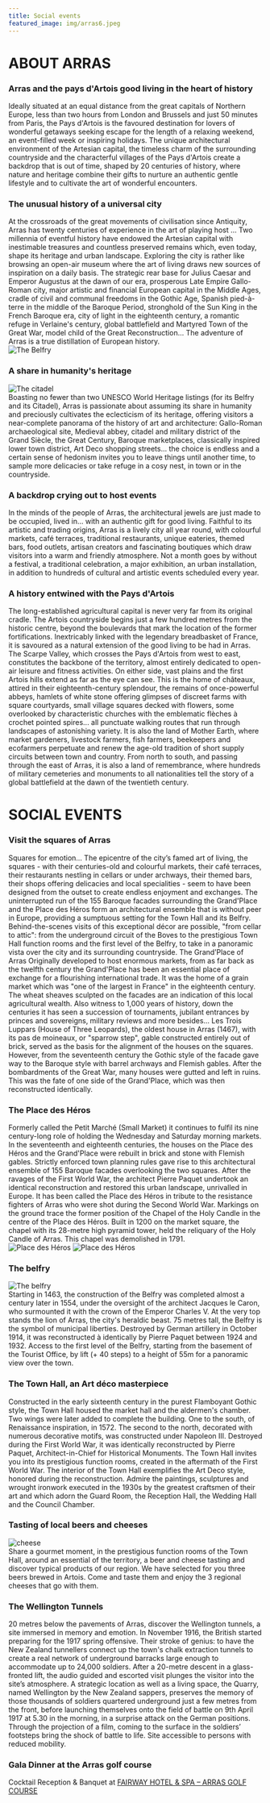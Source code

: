 ```yaml
---
title: Social events
featured_image: img/arras6.jpeg
---
```


# ABOUT ARRAS 

### Arras and the pays d'Artois good living in the heart of history


Ideally situated at an equal distance from the great capitals of Northern Europe, less than two hours from London and Brussels and just 50 minutes from Paris, the Pays d'Artois is the favoured destination for lovers of wonderful getaways seeking escape for the length of a relaxing weekend, an event-filled week or inspiring holidays. The unique architectural environment of the Artesian capital, the timeless charm of the surrounding countryside and the characterful villages of the Pays d'Artois create a backdrop that is out of time, shaped by 20 centuries of history, where nature and heritage combine their gifts to nurture an authentic gentle lifestyle and to cultivate the art of wonderful encounters.

### The unusual history of a universal city


<section class="flex-ns flex-wrap justify-around mt5">
    <div class="relative w-100 w-70-l mb4">
        <div class="relative w-100 mb4 nested-copy-line-height">
            At the crossroads of the great movements of civilisation since Antiquity, Arras has twenty centuries of experience in the art of playing host … Two millennia of eventful history have endowed the Artesian capital with inestimable treasures and countless preserved remains which, even today, shape its heritage and urban landscape. Exploring the city is rather like browsing an open-air museum where the art of living draws new sources of inspiration on a daily basis. The strategic rear base for Julius Caesar and Emperor Augustus at the dawn of our era, prosperous Late Empire Gallo-Roman city, major artistic and financial European capital in the Middle Ages, cradle of civil and communal freedoms in the Gothic Age, Spanish pied-à-terre in the middle of the Baroque Period, stronghold of the Sun King in the French Baroque era, city of light in the eighteenth century, a romantic refuge in Verlaine's century, global battlefield and Martyred Town of the Great War, model child of the Great Reconstruction… The adventure of Arras is a true distillation of European history.
        </div>
    </div>
    <div class="relative w-100 w-25-l mb4">
        <div class="relative w-100 mb4 nested-copy-line-height">
            <div class="bg-white mb3 pa2 gray overflow-hidden">
                <img src="/ecsqaru23/img/lion.jpeg" alt="The Belfry"/>
            </div>
        </div>
    </div>
</section>



### A share in humanity's heritage 


<section class="flex-ns flex-wrap justify-around mt5">
    <div class="relative w-100 w-25-l mb4">
        <div class="relative w-100 mb4 nested-copy-line-height">
            <div class="bg-white mb3 pa2 gray overflow-hidden">
                <img src="/ecsqaru23/img/arras3.jpeg" alt="The citadel"/>
            </div>
        </div>
    </div>
    <div class="relative w-100 w-70-l mb4">
        <div class="relative w-100 mb4 nested-copy-line-height">
            Boasting no fewer than two UNESCO World Heritage listings (for its Belfry and its Citadel), Arras is passionate about assuming its share in humanity and preciously cultivates the eclecticism of its heritage, offering visitors a near-complete panorama of the history of art and architecture: Gallo-Roman archaeological site, Medieval abbey, citadel and military district of the Grand Siècle, the Great Century, Baroque marketplaces, classically inspired lower town district, Art Deco shopping streets... the choice is endless and a certain sense of hedonism invites you to leave things until another time, to sample more delicacies or take refuge in a cosy nest, in town or in the countryside.
        </div>
    </div>
</section>


### A backdrop crying out to host events 


In the minds of the people of Arras, the architectural jewels are just made to be occupied, lived in... with an authentic gift for good living. Faithful to its artistic and trading origins, Arras is a lively city all year round, with colourful markets, café terraces, traditional restaurants, unique eateries, themed bars, food outlets, artisan creators and fascinating boutiques which draw visitors into a warm and friendly atmosphere. Not a month goes by without a festival, a traditional celebration, a major exhibition, an urban installation, in addition to hundreds of cultural and artistic events scheduled every year.

### A history entwined with the Pays d'Artois

The long-established agricultural capital is never very far from its original cradle. The Artois countryside begins just a few hundred metres from the historic centre, beyond the boulevards that mark the location of the former fortifications. Inextricably linked with the legendary breadbasket of France, it is savoured as a natural extension of the good living to be had in Arras. The Scarpe Valley, which crosses the Pays d'Artois from west to east, constitutes the backbone of the territory, almost entirely dedicated to open-air leisure and fitness activities. On either side, vast plains and the first Artois hills extend as far as the eye can see. This is the home of châteaux, attired in their eighteenth-century splendour, the remains of once-powerful abbeys, hamlets of white stone offering glimpses of discreet farms with square courtyards, small village squares decked with flowers, some overlooked by characteristic churches with the emblematic flèches à crochet pointed spires... all punctuate walking routes that run through landscapes of astonishing variety. It is also the land of Mother Earth, where market gardeners, livestock farmers, fish farmers, beekeepers and ecofarmers perpetuate and renew the age-old tradition of short supply circuits between town and country. From north to south, and passing through the east of Arras, it is also a land of remembrance, where hundreds of military cemeteries and monuments to all nationalities tell the story of a global battlefield at the dawn of the twentieth century.

# SOCIAL EVENTS 

### Visit the squares of Arras

Squares for emotion... The epicentre of the city’s famed art of living, the squares - with their centuries-old and colourful markets, their café terraces, their restaurants nestling in cellars or under archways, their themed bars, their shops offering delicacies and local specialities - seem to have been designed from the outset to create endless enjoyment and exchanges. The uninterrupted run of the 155 Baroque facades surrounding the Grand'Place and the Place des Héros form an architectural ensemble that is without peer in Europe, providing a sumptuous setting for the Town Hall and its Belfry. Behind-the-scenes visits of this exceptional décor are possible, "from cellar to attic": from the underground circuit of the Boves to the prestigious Town Hall function rooms and the first level of the Belfry, to take in a panoramic vista over the city and its surrounding countryside.
The Grand’Place of Arras
Originally developed to host enormous markets, from as far back as the twelfth century the Grand'Place has been an essential place of exchange for a flourishing international trade. It was the home of a grain market which was "one of the largest in France" in the eighteenth century. The wheat sheaves sculpted on the facades are an indication of this local agricultural wealth. Also witness to 1,000 years of history, down the centuries it has seen a succession of tournaments, jubilant entrances by princes and sovereigns, military reviews and more besides... Les Trois Luppars (House of Three Leopards), the oldest house in Arras (1467), with its pas de moineaux, or "sparrow step", gable constructed entirely out of brick, served as the basis for the alignment of the houses on the squares. However, from the seventeenth century the Gothic style of the facade gave way to the Baroque style with barrel archways and Flemish gables. After the bombardments of the Great War, many houses were gutted and left in ruins. This was the fate of one side of the Grand'Place, which was then reconstructed identically.

### The Place des Héros

<section class="flex-ns flex-wrap justify-around mt5">
    <div class="relative w-100 w-70-l mb4">
        <div class="relative w-100 mb4 nested-copy-line-height">
            Formerly called the Petit Marché (Small Market) it continues to fulfil its nine century-long role of holding the Wednesday and Saturday morning markets. In the seventeenth and eighteenth centuries, the houses on the Place des Héros and the Grand'Place were rebuilt in brick and stone with Flemish gables. Strictly enforced town planning rules gave rise to this architectural ensemble of 155 Baroque facades overlooking the two squares. After the ravages of the First World War, the architect Pierre Paquet undertook an identical reconstruction and restored this urban landscape, unrivalled in Europe. It has been called the Place des Héros in tribute to the resistance fighters of Arras who were shot during the Second World War. Markings on the ground trace the former position of the Chapel of the Holy Candle in the centre of the Place des Héros. Built in 1200 on the market square, the chapel with its 28-metre high pyramid tower, held the reliquary of the Holy Candle of Arras. This chapel was demolished in 1791.
        </div>
    </div>
    <div class="relative w-100 w-25-l mb4">
        <div class="relative w-100 mb4 nested-copy-line-height">
            <div class="bg-white mb3 pa2 gray overflow-hidden">
                <img src="/ecsqaru23/img/place-heros.jpeg" alt="Place des Héros"/>
                <img src="/ecsqaru23/img/place-heros-2.jpeg" alt="Place des Héros"/>
            </div>
        </div>
    </div>
</section>

### The belfry

<section class="flex-ns flex-wrap justify-around mt5">
    <div class="relative w-100 w-25-l mb4">
        <div class="relative w-100 mb4 nested-copy-line-height">
            <div class="bg-white mb3 pa2 gray overflow-hidden">
                <img src="/ecsqaru23/img/beffroi.jpeg" alt="The belfry"/>
            </div>
        </div>
    </div>
    <div class="relative w-100 w-70-l mb4">
        <div class="relative w-100 mb4 nested-copy-line-height">
            Starting in 1463, the construction of the Belfry was completed almost a century later in 1554, under the oversight of the architect Jacques le Caron, who surmounted it with the crown of the Emperor Charles V. At the very top stands the lion of Arras, the city's heraldic beast. 75 metres tall, the Belfry is the symbol of municipal liberties. Destroyed by German artillery in October 1914, it was reconstructed à identically by Pierre Paquet between 1924 and 1932. Access to the first level of the Belfry, starting from the basement of the Tourist Office, by lift (+ 40 steps) to a height of 55m for a panoramic view over the town.
        </div>
    </div>
</section>



### The Town Hall, an Art déco masterpiece

Constructed in the early sixteenth century in the purest Flamboyant Gothic style, the Town Hall housed the market hall and the aldermen's chamber. Two wings were later added to complete the building. One to the south, of Renaissance inspiration, in 1572. The second to the north, decorated with numerous decorative motifs, was constructed under Napoleon III. Destroyed during the First World War, it was identically reconstructed by Pierre Paquet, Architect-in-Chief for Historical Monuments. The Town Hall invites you into its prestigious function rooms, created in the aftermath of the First World War. The interior of the Town Hall exemplifies the Art Deco style, honored during the reconstruction. Admire the paintings, sculptures and wrought ironwork executed in the 1930s by the greatest craftsmen of their art and which adorn the Guard Room, the Reception Hall, the Wedding Hall and the Council Chamber.

### Tasting of local beers and cheeses

<section class="flex-ns flex-wrap justify-around mt5">
    <div class="relative w-100 w-25-l mb4">
        <div class="relative w-100 mb4 nested-copy-line-height">
            <div class="bg-white mb3 pa2 gray overflow-hidden">
                <img src="/ecsqaru23/img/cheese.jpeg" alt="cheese"/>
            </div>
        </div>
    </div>
    <div class="relative w-100 w-70-l mb4">
        <div class="relative w-100 mb4 nested-copy-line-height">
            Share a gourmet moment, in the prestigious function rooms of the Town Hall, around an essential of the territory, a beer and cheese tasting and discover typical products of our region. We have selected for you three beers brewed in Artois. Come and taste them and enjoy the 3 regional cheeses that go with them.
        </div>
    </div>
</section>

### The Wellington Tunnels

20 metres below the pavements of Arras, discover the Wellington tunnels, a site immersed in memory and emotion. In November 1916, the British started preparing for the 1917 spring offensive. Their stroke of genius: to have the New Zealand tunnellers connect up the town's chalk extraction tunnels to create a real network of underground barracks large enough to accommodate up to 24,000 soldiers. After a 20-metre descent in a glass-fronted lift, the audio guided and escorted visit plunges the visitor into the site’s atmosphere. A strategic location as well as a living space, the Quarry, named Wellington by the New Zealand sappers, preserves the memory of those thousands of soldiers quartered underground just a few metres from the front, before launching themselves onto the field of battle on 9th April 1917 at 5.30 in the morning, in a surprise attack on the German positions. Through the projection of a film, coming to the surface in the soldiers’ footsteps bring the shock of battle to life. Site accessible to persons with reduced mobility.

### Gala Dinner at the Arras golf course

Cocktail Reception & Banquet at [FAIRWAY HOTEL & SPA – ARRAS GOLF COURSE](https://www.hotel-spa-fairway.com/en/)


